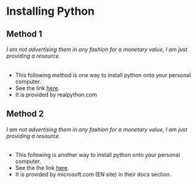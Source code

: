 # Installing Python

## Method 1
###### I am not advertising them in any fashion for a monetary value, I am just providing a resource.

- This following method is one way to install python onto your personal computer.
- See the link [here](https://realpython.com/installing-python/).
- It is provided by realpython.com

## Method 2
###### I am not advertising them in any fashion for a monetary value, I am just providing a resource.

- This following is another way to install python onto your personal computer.
- See the the link [here](https://docs.microsoft.com/en-us/visualstudio/python/installing-python-support-in-visual-studio?view=vs-2019).
- It is provided by microsoft.com (EN site) in their docs section.